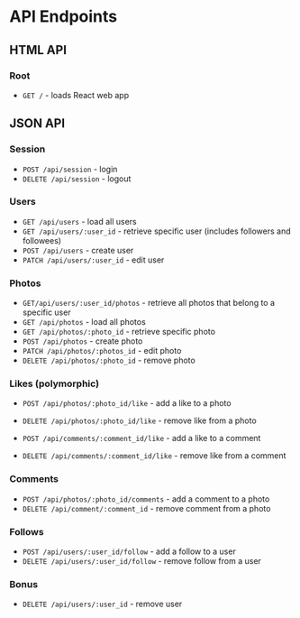# API Endpoints

## HTML API

### Root

- `GET /` - loads React web app


## JSON API

### Session

- `POST /api/session` - login
- `DELETE /api/session` - logout


### Users

- `GET /api/users` - load all users
- `GET /api/users/:user_id` - retrieve specific user (includes followers and followees)
- `POST /api/users` - create user
- `PATCH /api/users/:user_id` - edit user


### Photos

- `GET/api/users/:user_id/photos` - retrieve all photos that belong to a specific user
- `GET /api/photos` - load all photos
- `GET /api/photos/:photo_id` - retrieve specific photo
- `POST /api/photos` - create photo
- `PATCH /api/photos/:photos_id` - edit photo
- `DELETE /api/photos/:photo_id` - remove photo


### Likes (polymorphic)

- `POST /api/photos/:photo_id/like` - add a like to a photo
- `DELETE /api/photos/:photo_id/like` - remove like from a photo

- `POST /api/comments/:comment_id/like` - add a like to a comment
- `DELETE /api/comments/:comment_id/like` - remove like from a comment




### Comments

- `POST /api/photos/:photo_id/comments` - add a comment to a photo
- `DELETE /api/comment/:comment_id` - remove comment from a photo


### Follows

- `POST /api/users/:user_id/follow` - add a follow to a user
- `DELETE /api/users/:user_id/follow` - remove follow from a user


### Bonus
- `DELETE /api/users/:user_id` - remove user
